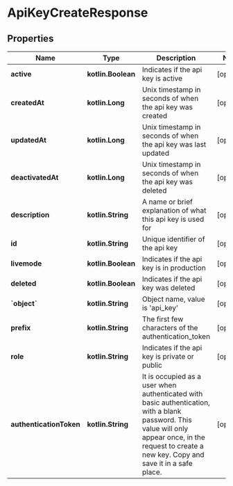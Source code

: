 
# ApiKeyCreateResponse

## Properties
Name | Type | Description | Notes
------------ | ------------- | ------------- | -------------
**active** | **kotlin.Boolean** | Indicates if the api key is active |  [optional]
**createdAt** | **kotlin.Long** | Unix timestamp in seconds of when the api key was created |  [optional]
**updatedAt** | **kotlin.Long** | Unix timestamp in seconds of when the api key was last updated |  [optional]
**deactivatedAt** | **kotlin.Long** | Unix timestamp in seconds of when the api key was deleted |  [optional]
**description** | **kotlin.String** | A name or brief explanation of what this api key is used for |  [optional]
**id** | **kotlin.String** | Unique identifier of the api key |  [optional]
**livemode** | **kotlin.Boolean** | Indicates if the api key is in production |  [optional]
**deleted** | **kotlin.Boolean** | Indicates if the api key was deleted |  [optional]
**&#x60;object&#x60;** | **kotlin.String** | Object name, value is &#39;api_key&#39; |  [optional]
**prefix** | **kotlin.String** | The first few characters of the authentication_token |  [optional]
**role** | **kotlin.String** | Indicates if the api key is private or public |  [optional]
**authenticationToken** | **kotlin.String** | It is occupied as a user when authenticated with basic authentication, with a blank password. This value will only appear once, in the request to create a new key. Copy and save it in a safe place. |  [optional]



